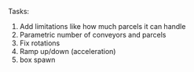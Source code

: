 Tasks:

1. Add limitations like how much parcels it can handle
2. Parametric number of conveyors and parcels
3. Fix rotations
4. Ramp up/down (acceleration)
5. box spawn